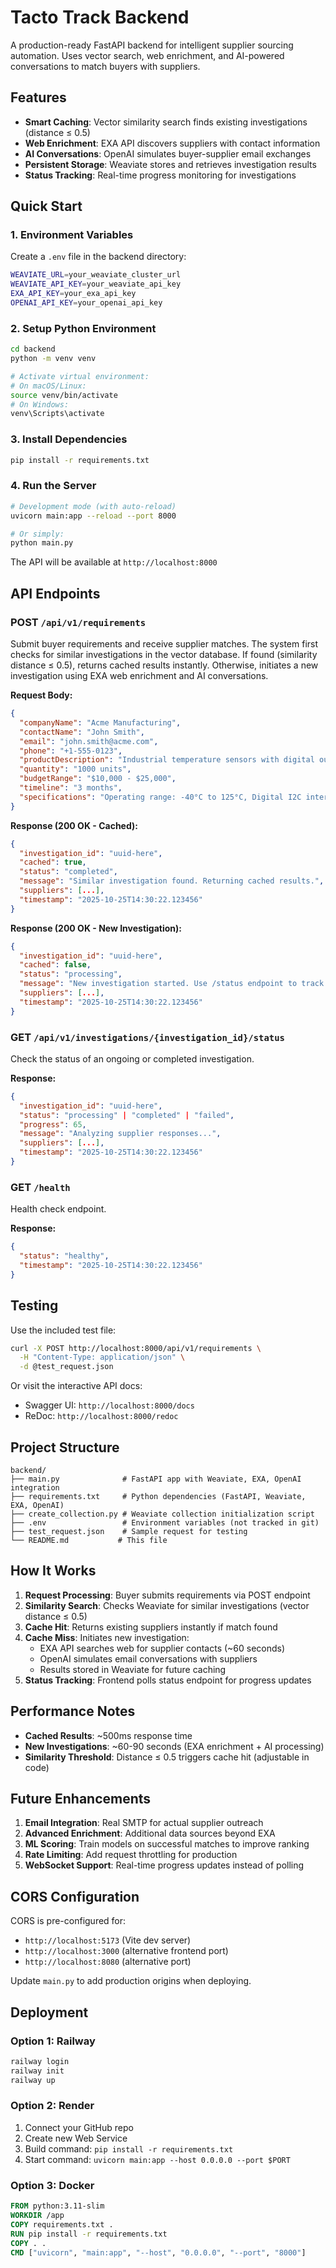 # Tacto Track Backend

A production-ready FastAPI backend for intelligent supplier sourcing automation. Uses vector search, web enrichment, and AI-powered conversations to match buyers with suppliers.

## Features

- **Smart Caching**: Vector similarity search finds existing investigations (distance ≤ 0.5)
- **Web Enrichment**: EXA API discovers suppliers with contact information
- **AI Conversations**: OpenAI simulates buyer-supplier email exchanges
- **Persistent Storage**: Weaviate stores and retrieves investigation results
- **Status Tracking**: Real-time progress monitoring for investigations

## Quick Start

### 1. Environment Variables

Create a `.env` file in the backend directory:

```bash
WEAVIATE_URL=your_weaviate_cluster_url
WEAVIATE_API_KEY=your_weaviate_api_key
EXA_API_KEY=your_exa_api_key
OPENAI_API_KEY=your_openai_api_key
```

### 2. Setup Python Environment

```bash
cd backend
python -m venv venv

# Activate virtual environment:
# On macOS/Linux:
source venv/bin/activate
# On Windows:
venv\Scripts\activate
```

### 3. Install Dependencies

```bash
pip install -r requirements.txt
```

### 4. Run the Server

```bash
# Development mode (with auto-reload)
uvicorn main:app --reload --port 8000

# Or simply:
python main.py
```

The API will be available at `http://localhost:8000`

## API Endpoints

### POST `/api/v1/requirements`

Submit buyer requirements and receive supplier matches. The system first checks for similar investigations in the vector database. If found (similarity distance ≤ 0.5), returns cached results instantly. Otherwise, initiates a new investigation using EXA web enrichment and AI conversations.

**Request Body:**
```json
{
  "companyName": "Acme Manufacturing",
  "contactName": "John Smith",
  "email": "john.smith@acme.com",
  "phone": "+1-555-0123",
  "productDescription": "Industrial temperature sensors with digital output",
  "quantity": "1000 units",
  "budgetRange": "$10,000 - $25,000",
  "timeline": "3 months",
  "specifications": "Operating range: -40°C to 125°C, Digital I2C interface, IP67 rated housing"
}
```

**Response (200 OK - Cached):**
```json
{
  "investigation_id": "uuid-here",
  "cached": true,
  "status": "completed",
  "message": "Similar investigation found. Returning cached results.",
  "suppliers": [...],
  "timestamp": "2025-10-25T14:30:22.123456"
}
```

**Response (200 OK - New Investigation):**
```json
{
  "investigation_id": "uuid-here",
  "cached": false,
  "status": "processing",
  "message": "New investigation started. Use /status endpoint to track progress.",
  "suppliers": [...],
  "timestamp": "2025-10-25T14:30:22.123456"
}
```

### GET `/api/v1/investigations/{investigation_id}/status`

Check the status of an ongoing or completed investigation.

**Response:**
```json
{
  "investigation_id": "uuid-here",
  "status": "processing" | "completed" | "failed",
  "progress": 65,
  "message": "Analyzing supplier responses...",
  "suppliers": [...],
  "timestamp": "2025-10-25T14:30:22.123456"
}
```

### GET `/health`

Health check endpoint.

**Response:**
```json
{
  "status": "healthy",
  "timestamp": "2025-10-25T14:30:22.123456"
}
```

## Testing

Use the included test file:

```bash
curl -X POST http://localhost:8000/api/v1/requirements \
  -H "Content-Type: application/json" \
  -d @test_request.json
```

Or visit the interactive API docs:
- Swagger UI: `http://localhost:8000/docs`
- ReDoc: `http://localhost:8000/redoc`

## Project Structure

```
backend/
├── main.py              # FastAPI app with Weaviate, EXA, OpenAI integration
├── requirements.txt     # Python dependencies (FastAPI, Weaviate, EXA, OpenAI)
├── create_collection.py # Weaviate collection initialization script
├── .env                 # Environment variables (not tracked in git)
├── test_request.json    # Sample request for testing
└── README.md           # This file
```

## How It Works

1. **Request Processing**: Buyer submits requirements via POST endpoint
2. **Similarity Search**: Checks Weaviate for similar investigations (vector distance ≤ 0.5)
3. **Cache Hit**: Returns existing suppliers instantly if match found
4. **Cache Miss**: Initiates new investigation:
   - EXA API searches web for supplier contacts (~60 seconds)
   - OpenAI simulates email conversations with suppliers
   - Results stored in Weaviate for future caching
5. **Status Tracking**: Frontend polls status endpoint for progress updates

## Performance Notes

- **Cached Results**: ~500ms response time
- **New Investigations**: ~60-90 seconds (EXA enrichment + AI processing)
- **Similarity Threshold**: Distance ≤ 0.5 triggers cache hit (adjustable in code)

## Future Enhancements

1. **Email Integration**: Real SMTP for actual supplier outreach
2. **Advanced Enrichment**: Additional data sources beyond EXA
3. **ML Scoring**: Train models on successful matches to improve ranking
4. **Rate Limiting**: Add request throttling for production
5. **WebSocket Support**: Real-time progress updates instead of polling

## CORS Configuration

CORS is pre-configured for:
- `http://localhost:5173` (Vite dev server)
- `http://localhost:3000` (alternative frontend port)
- `http://localhost:8080` (alternative port)

Update `main.py` to add production origins when deploying.

## Deployment

### Option 1: Railway
```bash
railway login
railway init
railway up
```

### Option 2: Render
1. Connect your GitHub repo
2. Create new Web Service
3. Build command: `pip install -r requirements.txt`
4. Start command: `uvicorn main:app --host 0.0.0.0 --port $PORT`

### Option 3: Docker
```dockerfile
FROM python:3.11-slim
WORKDIR /app
COPY requirements.txt .
RUN pip install -r requirements.txt
COPY . .
CMD ["uvicorn", "main:app", "--host", "0.0.0.0", "--port", "8000"]
```
